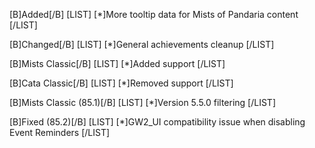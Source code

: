 [B]Added[/B]
[LIST]
[*]More tooltip data for Mists of Pandaria content
[/LIST]

[B]Changed[/B]
[LIST]
[*]General achievements cleanup
[/LIST]

[B]Mists Classic[/B]
[LIST]
[*]Added support
[/LIST]

[B]Cata Classic[/B]
[LIST]
[*]Removed support
[/LIST]

[B]Mists Classic (85.1)[/B]
[LIST]
[*]Version 5.5.0 filtering
[/LIST]

[B]Fixed (85.2)[/B]
[LIST]
[*]GW2_UI compatibility issue when disabling Event Reminders
[/LIST]